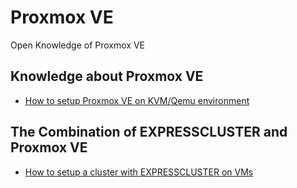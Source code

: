 # Proxmox VE
Open Knowledge of Proxmox VE

## Knowledge about Proxmox VE

- [How to setup Proxmox VE on KVM/Qemu environment](/proxmox_setup_as_vm.md)

## The Combination of EXPRESSCLUSTER and Proxmox VE

- [How to setup a cluster with EXPRESSCLUSTER on VMs](/setup_guest_os_cluster.md)


